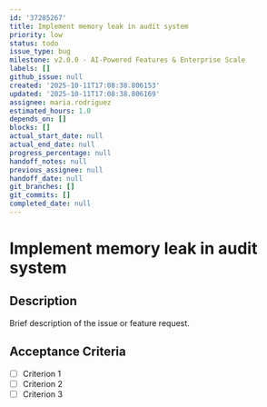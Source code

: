 ```yaml
---
id: '37285267'
title: Implement memory leak in audit system
priority: low
status: todo
issue_type: bug
milestone: v2.0.0 - AI-Powered Features & Enterprise Scale
labels: []
github_issue: null
created: '2025-10-11T17:08:38.806153'
updated: '2025-10-11T17:08:38.806169'
assignee: maria.rodriguez
estimated_hours: 1.0
depends_on: []
blocks: []
actual_start_date: null
actual_end_date: null
progress_percentage: null
handoff_notes: null
previous_assignee: null
handoff_date: null
git_branches: []
git_commits: []
completed_date: null
---
```


# Implement memory leak in audit system

## Description

Brief description of the issue or feature request.

## Acceptance Criteria

- [ ] Criterion 1
- [ ] Criterion 2
- [ ] Criterion 3